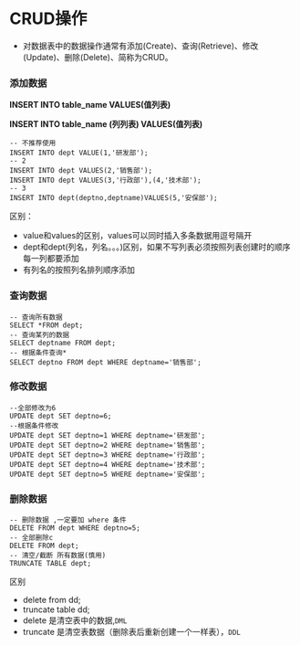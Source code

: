 # CRUD操作

- 对数据表中的数据操作通常有添加(Create)、查询(Retrieve)、修改(Update)、删除(Delete)、简称为CRUD。

### 添加数据



**INSERT INTO table_name VALUES(值列表)** 

**INSERT INTO table_name (列列表) VALUES(值列表)**

```
-- 不推荐使用
INSERT INTO dept VALUE(1,'研发部');
-- 2
INSERT INTO dept VALUES(2,'销售部');
INSERT INTO dept VALUES(3,'行政部'),(4,'技术部');
-- 3
INSERT INTO dept(deptno,deptname)VALUES(5,'安保部');
```

区别：

- value和values的区别，values可以同时插入多条数据用逗号隔开
- dept和dept(列名，列名。。。)区别，如果不写列表必须按照列表创建时的顺序每一列都要添加
- 有列名的按照列名排列顺序添加

### 查询数据

```
-- 查询所有数据
SELECT *FROM dept;
-- 查询某列的数据
SELECT deptname FROM dept;
-- 根据条件查询*
SELECT deptno FROM dept WHERE deptname='销售部';
```

### 修改数据

```
--全部修改为6
UPDATE dept SET deptno=6;
--根据条件修改
UPDATE dept SET deptno=1 WHERE deptname='研发部';
UPDATE dept SET deptno=2 WHERE deptname='销售部';
UPDATE dept SET deptno=3 WHERE deptname='行政部';
UPDATE dept SET deptno=4 WHERE deptname='技术部';
UPDATE dept SET deptno=5 WHERE deptname='安保部';
```

### 删除数据

```
-- 删除数据 ,一定要加 where 条件
DELETE FROM dept WHERE deptno=5;
-- 全部删除c
DELETE FROM dept;
-- 清空/截断 所有数据(慎用)
TRUNCATE TABLE dept;
```

区别

- delete from dd;
- truncate table dd;
- delete 是清空表中的数据,`DML`
- truncate 是清空表数据（删除表后重新创建一个一样表），`DDL`

